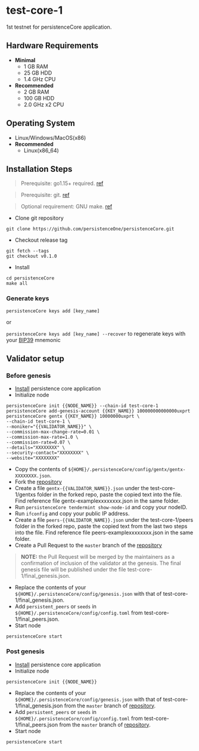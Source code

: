 # test-core-1
1st testnet for persistenceCore application.

## Hardware Requirements
* **Minimal**
    * 1 GB RAM
    * 25 GB HDD
    * 1.4 GHz CPU
* **Recommended**
    * 2 GB RAM
    * 100 GB HDD
    * 2.0 GHz x2 CPU

## Operating System
* Linux/Windows/MacOS(x86)
* **Recommended**
    * Linux(x86_64)

## Installation Steps
>Prerequisite: go1.15+ required. [ref](https://golang.org/doc/install)

>Prerequisite: git. [ref](https://github.com/git/git)

>Optional requirement: GNU make. [ref](https://www.gnu.org/software/make/manual/html_node/index.html)

* Clone git repository
```shell
git clone https://github.com/persistenceOne/persistenceCore.git
```
* Checkout release tag
```shell
git fetch --tags
git checkout v0.1.0
```
* Install
```shell
cd persistenceCore
make all
```

### Generate keys

`persistenceCore keys add [key_name]`

or

`persistenceCore keys add [key_name] --recover` to regenerate keys with your [BIP39](https://github.com/bitcoin/bips/tree/master/bip-0039) mnemonic


## Validator setup

### Before genesis

* [Install](#installation-steps) persistence core application
* Initialize node
```shell
persistenceCore init {{NODE_NAME}} --chain-id test-core-1
persistenceCore add-genesis-account {{KEY_NAME}} 100000000000000uxprt
persistenceCore gentx {{KEY_NAME}} 10000000uxprt \
--chain-id test-core-1 \
--moniker="{{VALIDATOR_NAME}}" \
--commission-max-change-rate=0.01 \
--commission-max-rate=1.0 \
--commission-rate=0.07 \
--details="XXXXXXXX" \
--security-contact="XXXXXXXX" \
--website="XXXXXXXX"
```
* Copy the contents of `${HOME}/.persistenceCore/config/gentx/gentx-XXXXXXXX.json`.
* Fork the [repository](https://github.com/persistenceOne/genesisTransactions)
* Create a file `gentx-{{VALIDATOR_NAME}}.json` under the test-core-1/gentxs folder in the forked repo, paste the copied text into the file. Find reference file gentx-examplexxxxxxxx.json in the same folder.
* Run `persistenceCore tendermint show-node-id` and copy your nodeID.
* Run `ifconfig` and copy your public IP address.
* Create a file `peers-{{VALIDATOR_NAME}}.json` under the test-core-1/peers folder in the forked repo, paste the copied text from the last two steps into the file. Find reference file peers-examplexxxxxxxx.json in the same folder.
* Create a Pull Request to the `master` branch of the [repository](https://github.com/persistenceOne/genesisTransactions)
>**NOTE:** the Pull Request will be merged by the maintainers as a confirmation of inclusion of the validator at the genesis. The final genesis file will be published under the file test-core-1/final_genesis.json.
* Replace the contents of your `${HOME}/.persistenceCore/config/genesis.json` with that of test-core-1/final_genesis.json.
* Add `persistent_peers` or `seeds` in `${HOME}/.persistenceCore/config/config.toml` from test-core-1/final_peers.json.
* Start node
```shell
persistenceCore start
```

### Post genesis

* [Install](#installation-steps) persistence core application
* Initialize node
```shell
persistenceCore init {{NODE_NAME}}
```
* Replace the contents of your `${HOME}/.persistenceCore/config/genesis.json` with that of test-core-1/final_genesis.json from the `master` branch of [repository](https://github.com/persistenceOne/genesisTransactions).
* Add `persistent_peers` or `seeds` in `${HOME}/.persistenceCore/config/config.toml` from test-core-1/final_peers.json from the `master` branch of [repository](https://github.com/persistenceOne/genesisTransactions).
* Start node
```shell
persistenceCore start
```
